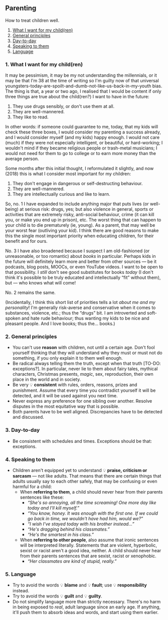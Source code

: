 ## Parenting

How to treat children well.

1. [What I want for my child(ren)](#1-what-i-want-for-my-children)
1. [General principles](#2-general-principles)
1. [Day-to-day](#3-day-to-day)
1. [Speaking to them](#4-speaking-to-them)
1. [Language](#5-language)

### 1. What I want for my child(ren)

It may be pessimism, it may be my not understanding the millennials, or it may be that I'm 38 at the time of writing so I'm guilty now of that universal
youngsters-today-are-spoilt-and-dumb-not-like-us-back-in-my-youth bias.
The thing is that, a year or two ago, I realised that I would be content if only three things are true about the child(ren?) I want to have in the future:

1. They use drugs sensibly, or don't use them at all.
1. They are well-mannered.
1. They like to read.

In other words: if someone could guarantee to me, today, that my kids will check these three boxes, I would consider my parenting a success already, and I would
consider myself (and my kids) happy enough.
I would not care (much) if they were not especially intelligent, or beautiful, or hard-working; I wouldn't mind if they became religious people or
trash-metal musicians; I would not need for them to go to college or to earn more money than the average person.

Some months after this initial thought, I reformulated it slightly, and now (2018) this is what I consider most important for my children:

1. They don't engage in dangerous or self-destructing behaviour.
1. They are well-mannered.
1. They are intellectually curious and like to learn.

So, no. 1 I have expanded to include anything major that puts lives (or well-being) at serious risk: drugs, yes; but also violence in general, sports or
activities that are extremely risky, anti-social behaviour, crime (it can kill you, or make you end up in prison), etc.
The worst thing that can happen to your child is to die prematurely (ie, young).
As a parent, that may well be your worst fear (outliving your kid).
I think there are good reasons to make this the single most important priority when educating children, for their benefit and for ours.

No. 3 I have also broadened because I suspect I am old-fashioned (or unreasonable, or too romantic) about *books* in particular.
Perhaps kids in the future will definitely learn more and better from other sources&nbsp;&mdash;&nbsp;be it podcasts, blog posts, MOOCs, or even YouTube videos.
I want to be open to that possibility.
I *still* don't see good substitutes for books *today* (I don't think it's possible to be truly educated and intellectually &ldquo;fit&rdquo; without them),
but&nbsp;&mdash;&nbsp;who knows what will come!

No. 2 remains the same.

(Incidentally, I think this short list of priorities tells a lot *about me and my personality*!
I'm generally risk-averse and conservative when it comes to substances, violence, etc.; thus the &ldquo;drugs&rdquo; bit.
I am introverted and soft-spoken and hate rude behaviour; thus wanting my kids to be nice and pleasant people.
And I love books; thus the&hellip; books.)

### 2. General principles

* You can't use **reason** with children, not until a certain age.
  Don't fool yourself thinking that they will understand why they must or must not do something, if you only explain it to them well enough.
* Be radical always telling them the truth, except when that truth [TO-DO: exceptions?].
  In particular, never lie to them about fairy tales, mythical characters, Christmas presents, *magic*, sex, reproduction, their own place in the world and in
  society.
* Be very 💡&nbsp;**consistent** with rules, orders, reasons, prizes and punishment.
  Assume that every time you contradict yourself it will be detected, and it will be used against you next time.
* Never express any preference for one sibling over another.
  Resolve disputes in the most equitative way that is possible.
* Both parents have to be well aligned.
  Discrepancies have to be detected and discussed.

### 3. Day-to-day

* Be consistent with schedules and times.
  Exceptions should be that: exceptions.

### 4. Speaking to them

* Children aren't equipped yet to understand 💡&nbsp;**praise, criticism or sarcasm**&nbsp;&mdash;&nbsp;not like adults.
That means that there are certain things that adults usually say to each other safely, that may be confusing or even harmful for a child:
  * When **referring to them**, a child should never hear from their parents sentences like these:
    * *“She's so annoying, all the time screaming! One more day like today and I'll kill myself.”*
    * *“You know, honey. It was enough with the first one. If we could go back in time, we wouldn't have had him, would we?”*
    * *“I wish I've stayed today with his brother instead…”*
    * *“He's dragging behind his classmates.”*
    * *“He's the smartest in his class.”*
  * When **referring to other people**, also assume that ironic sentences will be interpreted literally.
    Statements that are violent, hyperbolic, sexist or racist aren't a good idea, neither.
    A child should never hear from their parents sentences that are sexist, racist or xenophobic.
    * *“Her classmates are kind of stupid, really.”*

### 5. Language

* Try to avoid the words 💡&nbsp;**blame** and 💡&nbsp;**fault**; use 💡&nbsp;**responsibility** instead.
* Try to avoid the words 💡&nbsp;**guilt** and 💡&nbsp;**guilty**.
* Do not simplify language more than strictly necessary.
  There's no harm in being exposed to *real*, adult language since an early age.
  If anything, it'll push them to absorb ideas and words, and start using them earlier.
